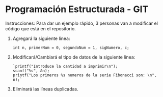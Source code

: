 # Programación Estructurada - GIT

Instrucciones:
Para dar un ejemplo rápido, 3 personas van a modificar el código que está en el repositorio. 

 1. Agregará la siguiente línea:

    `int n, primerNum = 0, segundoNum = 1, sigNumero, c;`

2.	Modificará/Cambiará el tipo de datos de la siguiente línea:

        `printf("Introduce la cantidad a imprimir\n");
        scanf("%s", &n);
        printf("Los primeros %s numeros de la serie Fibonacci son: \n", n);`
 
3.	Eliminará las líneas duplicadas.
